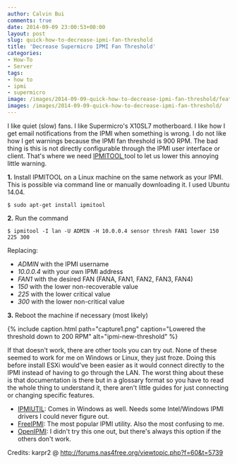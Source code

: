 ```yaml
---
author: Calvin Bui
comments: true
date: 2014-09-09 23:00:53+00:00
layout: post
slug: quick-how-to-decrease-ipmi-fan-threshold
title: 'Decrease Supermicro IPMI Fan Threshold'
categories:
- How-To
- Server
tags:
- how to
- ipmi
- supermicro
image: /images/2014-09-09-quick-how-to-decrease-ipmi-fan-threshold/featured-image.jpg 
images: /images/2014-09-09-quick-how-to-decrease-ipmi-fan-threshold/
---
```


I like quiet (slow) fans. I like Supermicro's X10SL7 motherboard. I like how I get email notifications from the IPMI when something is wrong. I do not like how I get warnings because the IPMI fan threshold is 900 RPM. The bad thing is this is not directly configurable through the IPMI user interface or client. That's where we need [IPMITOOL ](http://sourceforge.net/projects/ipmitool/files/)tool to let us lower this annoying little warning.

<!-- more -->

**1.** Install IPMITOOL on a Linux machine on the same network as your IPMI. This is possible via command line or manually downloading it. I used Ubuntu 14.04.

```terminal
$ sudo apt-get install ipmitool
```

**2.** Run the command

```terminal  
$ ipmitool -I lan -U ADMIN -H 10.0.0.4 sensor thresh FAN1 lower 150 225 300
```

Replacing:

  * _ADMIN_ with the IPMI username
  * _10.0.0.4_ with your own IPMI address
  * _FAN1_ with the desired FAN (FANA, FAN1, FAN2, FAN3, FAN4)
  * _150_ with the lower non-recoverable value
  * _225_ with the lower critical value
  * _300_ with the lower non-critical value

**3.** Reboot the machine if necessary (most likely)

{% include caption.html path="capture1.png" caption="Lowered the threshold down to 200 RPM" alt="ipmi-new-threshold" %}

If that doesn't work, there are other tools you can try out. None of these seemed to work for me on Windows or Linux, they just froze. Doing this before install ESXi would've been easier as it would connect directly to the IPMI instead of having to go through the LAN. The worst thing about these is that documentation is there but in a glossary format so you have to read the whole thing to understand it, there aren't little guides for just connecting or changing specific features.

  * [IPMIUTIL](http://ipmiutil.sourceforge.net/): Comes in Windows as well. Needs some Intel/Windows IPMI drivers I could never figure out.
  * [FreeIPMI](http://www.gnu.org/software/freeipmi/): The most popular IPMI utility. Also the most confusing to me.
  * [OpenIPMI](http://openipmi.sourceforge.net/): I didn't try this one out, but there's always this option if the others don't work.

Credits: karpr2 @ http://forums.nas4free.org/viewtopic.php?f=60&t=5739
